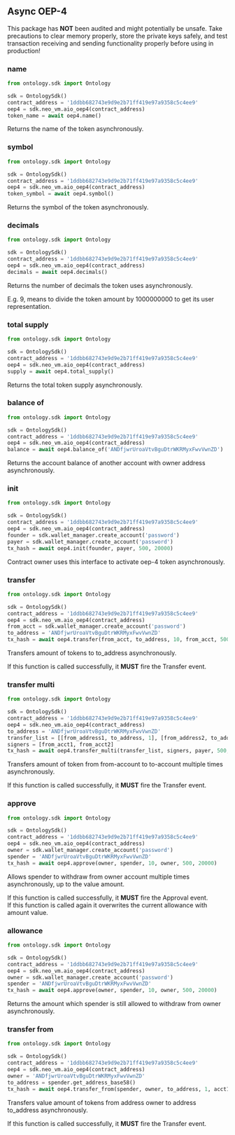 ## Async OEP-4

<aside class="warning">
This package has <strong>NOT</strong> been audited and might potentially be unsafe. Take precautions to clear memory properly, store the private keys safely, and test transaction receiving and sending functionality properly before using in production!
</aside>

### name

```python
from ontology.sdk import Ontology

sdk = OntologySdk()
contract_address = '1ddbb682743e9d9e2b71ff419e97a9358c5c4ee9'
oep4 = sdk.neo_vm.aio_oep4(contract_address)
token_name = await oep4.name()
```

Returns the name of the token asynchronously.

### symbol

```python
from ontology.sdk import Ontology

sdk = OntologySdk()
contract_address = '1ddbb682743e9d9e2b71ff419e97a9358c5c4ee9'
oep4 = sdk.neo_vm.aio_oep4(contract_address)
token_symbol = await oep4.symbol()
```

Returns the symbol of the token asynchronously.

### decimals

```python
from ontology.sdk import Ontology

sdk = OntologySdk()
contract_address = '1ddbb682743e9d9e2b71ff419e97a9358c5c4ee9'
oep4 = sdk.neo_vm.aio_oep4(contract_address)
decimals = await oep4.decimals()
```

Returns the number of decimals the token uses asynchronously.

<aside class="success">
E.g. 9, means to divide the token amount by 1000000000 to get its user representation.
</aside>

### total supply

```python
from ontology.sdk import Ontology

sdk = OntologySdk()
contract_address = '1ddbb682743e9d9e2b71ff419e97a9358c5c4ee9'
oep4 = sdk.neo_vm.aio_oep4(contract_address)
supply = await oep4.total_supply()
```

Returns the total token supply asynchronously.

### balance of

```python
from ontology.sdk import Ontology

sdk = OntologySdk()
contract_address = '1ddbb682743e9d9e2b71ff419e97a9358c5c4ee9'
oep4 = sdk.neo_vm.aio_oep4(contract_address)
balance = await oep4.balance_of('ANDfjwrUroaVtvBguDtrWKRMyxFwvVwnZD')
```

Returns the account balance of another account with owner address asynchronously.

### init

```python
from ontology.sdk import Ontology

sdk = OntologySdk()
contract_address = '1ddbb682743e9d9e2b71ff419e97a9358c5c4ee9'
oep4 = sdk.neo_vm.aio_oep4(contract_address)
founder = sdk.wallet_manager.create_account('password')
payer = sdk.wallet_manager.create_account('password')
tx_hash = await oep4.init(founder, payer, 500, 20000)
```

Contract owner uses this interface to activate oep-4 token asynchronously.

### transfer

```python
from ontology.sdk import Ontology

sdk = OntologySdk()
contract_address = '1ddbb682743e9d9e2b71ff419e97a9358c5c4ee9'
oep4 = sdk.neo_vm.aio_oep4(contract_address)
from_acct = sdk.wallet_manager.create_account('password')
to_address = 'ANDfjwrUroaVtvBguDtrWKRMyxFwvVwnZD'
tx_hash = await oep4.transfer(from_acct, to_address, 10, from_acct, 500, 20000)
```

Transfers amount of tokens to to_address asynchronously.

<aside class="success">
If this function is called successfully, it  <strong>MUST</strong> fire the Transfer event.
</aside>

### transfer multi

```python
from ontology.sdk import Ontology

sdk = OntologySdk()
contract_address = '1ddbb682743e9d9e2b71ff419e97a9358c5c4ee9'
oep4 = sdk.neo_vm.aio_oep4(contract_address)
to_address = 'ANDfjwrUroaVtvBguDtrWKRMyxFwvVwnZD'
transfer_list = [[from_address1, to_address, 1], [from_address2, to_address, 1]]
signers = [from_acct1, from_acct2]
tx_hash = await oep4.transfer_multi(transfer_list, signers, payer, 500, 20000)
```

Transfers amount of token from from-account to to-account multiple times asynchronously.

<aside class="success">
If this function is called successfully, it  <strong>MUST</strong> fire the Transfer event.
</aside>

### approve

```python
from ontology.sdk import Ontology

sdk = OntologySdk()
contract_address = '1ddbb682743e9d9e2b71ff419e97a9358c5c4ee9'
oep4 = sdk.neo_vm.aio_oep4(contract_address)
owner = sdk.wallet_manager.create_account('password')
spender = 'ANDfjwrUroaVtvBguDtrWKRMyxFwvVwnZD'
tx_hash = await oep4.approve(owner, spender, 10, owner, 500, 20000)
```

Allows spender to withdraw from owner account multiple times asynchronously, up to the value amount.

<aside class="success">
If this function is called successfully, it  <strong>MUST</strong> fire the Approval event.
</aside>

<aside class="notice">
If this function is called again it overwrites the current allowance with amount value.
</aside>

### allowance

```python
from ontology.sdk import Ontology

sdk = OntologySdk()
contract_address = '1ddbb682743e9d9e2b71ff419e97a9358c5c4ee9'
oep4 = sdk.neo_vm.aio_oep4(contract_address)
owner = sdk.wallet_manager.create_account('password')
spender = 'ANDfjwrUroaVtvBguDtrWKRMyxFwvVwnZD'
tx_hash = await oep4.approve(owner, spender, 10, owner, 500, 20000)
```

Returns the amount which spender is still allowed to withdraw from owner asynchronously.

### transfer from

```python
from ontology.sdk import Ontology

sdk = OntologySdk()
contract_address = '1ddbb682743e9d9e2b71ff419e97a9358c5c4ee9'
oep4 = sdk.neo_vm.aio_oep4(contract_address)
owner = 'ANDfjwrUroaVtvBguDtrWKRMyxFwvVwnZD'
to_address = spender.get_address_base58()
tx_hash = await oep4.transfer_from(spender, owner, to_address, 1, acct1, 500, 20000)
```

Transfers value amount of tokens from address owner to address to_address asynchronously.

<aside class="success">
If this function is called successfully, it  <strong>MUST</strong> fire the Transfer event.
</aside>
